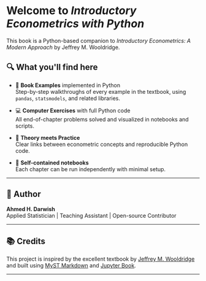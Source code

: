 # Welcome to *Introductory Econometrics with Python*

This book is a Python-based companion to _Introductory Econometrics: A Modern Approach_ by Jeffrey M. Wooldridge.

## 🔍 What you'll find here

- 📘 **Book Examples** implemented in Python  
  Step-by-step walkthroughs of every example in the textbook, using `pandas`, `statsmodels`, and related libraries.

- 💻 **Computer Exercises** with full Python code  
  All end-of-chapter problems solved and visualized in notebooks and scripts.

- 🧠 **Theory meets Practice**  
  Clear links between econometric concepts and reproducible Python code.

- 🎯 **Self-contained notebooks**  
  Each chapter can be run independently with minimal setup.

---

## 👤 Author

**Ahmed H. Darwish**  
Applied Statistician | Teaching Assistant | Open-source Contributor  

---

## 📚 Credits

This project is inspired by the excellent textbook by [Jeffrey M. Wooldridge](https://www.amazon.com/dp/1337558869) and built using [MyST Markdown](https://mystmd.org) and [Jupyter Book](https://jupyterbook.org).

---
